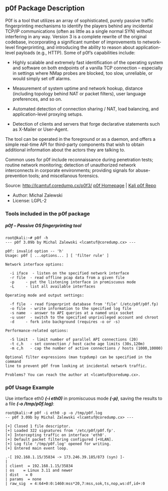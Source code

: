 ## p0f Package Description

P0f is a tool that utilizes an array of sophisticated, purely passive traffic fingerprinting mechanisms to identify the players behind any incidental TCP/IP communications (often as little as a single normal SYN) without interfering in any way. Version 3 is a complete rewrite of the original codebase, incorporating a significant number of improvements to network-level fingerprinting, and introducing the ability to reason about application-level payloads (e.g., HTTP).
Some of p0f’s capabilities include:

- Highly scalable and extremely fast identification of the operating system and software on both endpoints of a vanilla TCP connection – especially in settings where NMap probes are blocked, too slow, unreliable, or would simply set off alarms.

- Measurement of system uptime and network hookup, distance (including topology behind NAT or packet filters), user language preferences, and so on.

- Automated detection of connection sharing / NAT, load balancing, and application-level proxying setups.

- Detection of clients and servers that forge declarative statements such as X-Mailer or User-Agent.

The tool can be operated in the foreground or as a daemon, and offers a simple real-time API for third-party components that wish to obtain additional information about the actors they are talking to.

Common uses for p0f include reconnaissance during penetration tests; routine network monitoring; detection of unauthorized network interconnects in corporate environments; providing signals for abuse-prevention tools; and miscellanous forensics.

Source: http://lcamtuf.coredump.cx/p0f3/
  [p0f Homepage](http://lcamtuf.coredump.cx/p0f3/) | [Kali p0f Repo](https://gitlab.com/kalilinux/packages/p0f.git;a=summary)

- Author: Michal Zalewski
- License: LGPL-2

### Tools included in the p0f package

##### p0f – Passive OS fingerprinting tool

```
root@kali:~# p0f -h
--- p0f 3.09b by Michal Zalewski <lcamtuf@coredump.cx> ---

p0f: invalid option -- 'h'
Usage: p0f [ ...options... ] [ 'filter rule' ]

Network interface options:

  -i iface  - listen on the specified network interface
  -r file  - read offline pcap data from a given file
  -p     - put the listening interface in promiscuous mode
  -L     - list all available interfaces

Operating mode and output settings:

  -f file  - read fingerprint database from 'file' (/etc/p0f/p0f.fp)
  -o file  - write information to the specified log file
  -s name  - answer to API queries at a named unix socket
  -u user  - switch to the specified unprivileged account and chroot
  -d     - fork into background (requires -o or -s)

Performance-related options:

  -S limit  - limit number of parallel API connections (20)
  -t c,h   - set connection / host cache age limits (30s,120m)
  -m c,h   - cap the number of active connections / hosts (1000,10000)

Optional filter expressions (man tcpdump) can be specified in the command
line to prevent p0f from looking at incidental network traffic.

Problems? You can reach the author at <lcamtuf@coredump.cx>.
```

### p0f Usage Example

Use interface eth0 ***(-i eth0)*** in promiscuous mode ***(-p)***, saving the results to a file ***(-o /tmp/p0f.log)***:

```
root@kali:~# p0f -i eth0 -p -o /tmp/p0f.log
-- p0f 3.09b by Michal Zalewski <lcamtuf@coredump.cx> ---

[+] Closed 1 file descriptor.
[+] Loaded 322 signatures from '/etc/p0f/p0f.fp'.
[+] Intercepting traffic on interface 'eth0'.
[+] Default packet filtering configured [+VLAN].
[+] Log file '/tmp/p0f.log' opened for writing.
[+] Entered main event loop.

.-[ 192.168.1.15/35834 -> 173.246.39.185/873 (syn) ]-
|
| client  = 192.168.1.15/35834
| os    = Linux 3.11 and newer
| dist   = 0
| params  = none
| raw_sig  = 4:64+0:0:1460:mss*20,7:mss,sok,ts,nop,ws:df,id+:0
```